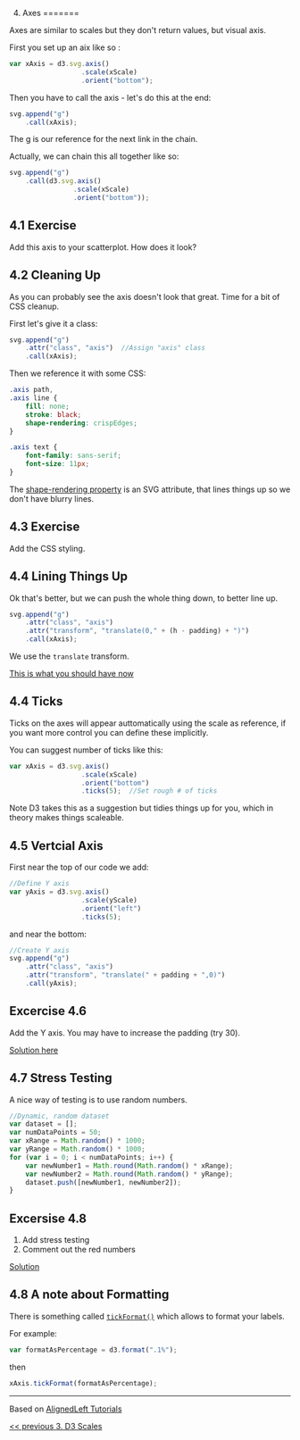 4. Axes
=======

Axes are similar to scales but they don't return values, but visual axis.

First you set up an aix like so :

`````javascript
var xAxis = d3.svg.axis()
                  .scale(xScale)
                  .orient("bottom");
`````

Then you have to call the axis - let's do this at the end:

`````javascript
svg.append("g")
    .call(xAxis);
`````
The g is our reference for the next link in the chain.

Actually, we can chain this all together like so:

`````javascript
svg.append("g")
    .call(d3.svg.axis()
                .scale(xScale)
                .orient("bottom"));
`````
4.1 Exercise
------------

Add this axis to your scatterplot. How does it look?

4.2 Cleaning Up
---------------

As you can probably see the axis doesn't look that great. Time for a bit of CSS cleanup.

First let's give it a class:

`````javascript
svg.append("g")
    .attr("class", "axis")  //Assign "axis" class
    .call(xAxis);
`````

Then we reference it with some CSS:

`````css
.axis path,
.axis line {
    fill: none;
    stroke: black;
    shape-rendering: crispEdges;
}

.axis text {
    font-family: sans-serif;
    font-size: 11px;
}
`````
The [shape-rendering property](https://developer.mozilla.org/en/SVG/Attribute/shape-rendering) is an SVG attribute, that lines things up so we don't have blurry lines.

4.3 Exercise
------------

Add the CSS styling.


4.4 Lining Things Up
--------------------

Ok that's better, but we can push the whole thing down, to better line up.

`````javascript
svg.append("g")
    .attr("class", "axis")
    .attr("transform", "translate(0," + (h - padding) + ")")
    .call(xAxis);
`````
We use the ```translate``` transform.

[This is what you should have now](http://jsbin.com/aYElOmaQ/1/edit)

4.4 Ticks
---------

Ticks on the axes will appear auttomatically using the scale as reference, if you want more control you can define these implicitly.

You can suggest number of ticks like this:

`````javascript
var xAxis = d3.svg.axis()
                  .scale(xScale)
                  .orient("bottom")
                  .ticks(5);  //Set rough # of ticks
`````
Note D3 takes this as a suggestion but tidies things up for you, which in theory makes things scaleable.

4.5 Vertcial Axis
-----------------

First near the top of our code we add:

`````javascript
//Define Y axis
var yAxis = d3.svg.axis()
                  .scale(yScale)
                  .orient("left")
                  .ticks(5);
`````
and near the bottom:

`````javascript
//Create Y axis
svg.append("g")
    .attr("class", "axis")
    .attr("transform", "translate(" + padding + ",0)")
    .call(yAxis);
`````

Excercise 4.6
-------------

Add the Y axis. You may have to increase the padding (try 30).

[Solution here](http://jsbin.com/uWuZuDu/1/edit)

4.7 Stress Testing
------------------

A nice way of testing is to use random numbers.

`````javascript
//Dynamic, random dataset
var dataset = [];
var numDataPoints = 50;
var xRange = Math.random() * 1000;
var yRange = Math.random() * 1000;
for (var i = 0; i < numDataPoints; i++) {
    var newNumber1 = Math.round(Math.random() * xRange);
    var newNumber2 = Math.round(Math.random() * yRange);
    dataset.push([newNumber1, newNumber2]);
}
`````
Excersise 4.8
-------------

1. Add stress testing
2. Comment out the red numbers

[Solution](http://jsbin.com/ARAQAbE/1/edit)

4.8 A note about Formatting
---------------------------

There is something called [```tickFormat()```](https://github.com/mbostock/d3/wiki/Quantitative-Scales#wiki-linear_tickFormat) which allows to format your labels.

For example:

`````javascript
var formatAsPercentage = d3.format(".1%");
`````
then
`````javascript
xAxis.tickFormat(formatAsPercentage);
`````

---
Based on [AlignedLeft Tutorials](http://alignedleft.com/tutorials/d3/)

[<< previous 3. D3 Scales](03-d3-scales.md) 
